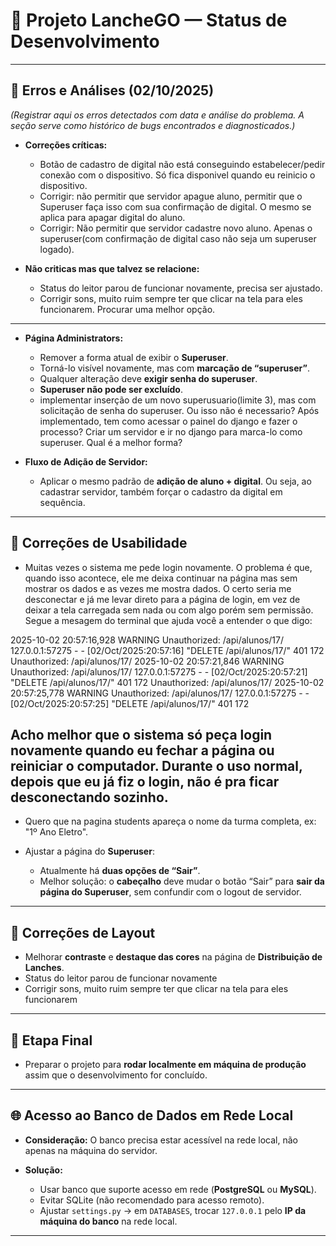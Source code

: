 # 📌 Projeto LancheGO — Status de Desenvolvimento

---

## 🐞 Erros e Análises (02/10/2025)

*(Registrar aqui os erros detectados com data e análise do problema. A seção serve como histórico de bugs encontrados e diagnosticados.)*

* **Correções críticas:**

  * Botão de cadastro de digital não está conseguindo estabelecer/pedir conexão com o dispositivo. Só fica disponivel quando eu reinicio o dispositivo.
  * Corrigir: não permitir que servidor apague aluno, permitir que o Superuser faça isso com sua confirmação de digital. O mesmo se aplica para apagar digital do aluno.
  * Corrigir: Não permitir que servidor cadastre novo aluno. Apenas o superuser(com confirmação de digital caso não seja um superuser logado).

* **Não criticas mas que talvez se relacione:**
  * Status do leitor parou de funcionar novamente, precisa ser ajustado.
  * Corrigir sons, muito ruim sempre ter que clicar na tela para eles funcionarem. Procurar uma melhor opção.

---

* **Página Administrators:**

  * Remover a forma atual de exibir o **Superuser**.
  * Torná-lo visível novamente, mas com **marcação de “superuser”**.
  * Qualquer alteração deve **exigir senha do superuser**.
  * **Superuser não pode ser excluído**.
  * implementar inserção de um novo superusuario(limite 3), mas com solicitação de senha do superuser. Ou isso não é necessario? Após implementado, tem como acessar o painel do django e fazer o processo? Criar um servidor e ir no django para marca-lo como superuser. Qual é a melhor forma?

* **Fluxo de Adição de Servidor:**

  * Aplicar o mesmo padrão de **adição de aluno + digital**. Ou seja, ao cadastrar servidor, também forçar o cadastro da digital em sequência.

---

## 🎨 Correções de Usabilidade

* Muitas vezes o sistema me pede login novamente. O problema é que, quando isso acontece, ele me deixa continuar na página mas sem mostrar os dados e as vezes me mostra dados. O certo seria me desconectar e já me levar direto para a página de login, em vez de deixar a tela carregada sem nada ou com algo porém sem permissão. Segue a mesagem do terminal que ajuda você a entender o que digo:

2025-10-02 20:57:16,928 WARNING  Unauthorized: /api/alunos/17/
127.0.0.1:57275 - - [02/Oct/2025:20:57:16] "DELETE /api/alunos/17/" 401 172
Unauthorized: /api/alunos/17/
2025-10-02 20:57:21,846 WARNING  Unauthorized: /api/alunos/17/
127.0.0.1:57275 - - [02/Oct/2025:20:57:21] "DELETE /api/alunos/17/" 401 172
Unauthorized: /api/alunos/17/
2025-10-02 20:57:25,778 WARNING  Unauthorized: /api/alunos/17/
127.0.0.1:57275 - - [02/Oct/2025:20:57:25] "DELETE /api/alunos/17/" 401 172

 
Acho melhor que o sistema só peça login novamente quando eu fechar a página ou reiniciar o computador. Durante o uso normal, depois que eu já fiz o login, não é pra ficar desconectando sozinho.
-----


* Quero que na pagina students apareça o nome da turma completa, ex: "1º Ano Eletro".

* Ajustar a página do **Superuser**:

  * Atualmente há **duas opções de “Sair”**.
  * Melhor solução: o **cabeçalho** deve mudar o botão “Sair” para **sair da página do Superuser**, sem confundir com o logout de servidor.


---

## 🎨 Correções de Layout

* Melhorar **contraste** e **destaque das cores** na página de **Distribuição de Lanches**.
* Status do leitor parou de funcionar novamente
* Corrigir sons, muito ruim sempre ter que clicar na tela para eles funcionarem

---

## 🚀 Etapa Final

* Preparar o projeto para **rodar localmente em máquina de produção** assim que o desenvolvimento for concluído.

---

## 🌐 Acesso ao Banco de Dados em Rede Local

* **Consideração:** O banco precisa estar acessível na rede local, não apenas na máquina do servidor.
* **Solução:**

  * Usar banco que suporte acesso em rede (**PostgreSQL** ou **MySQL**).
  * Evitar SQLite (não recomendado para acesso remoto).
  * Ajustar `settings.py` → em `DATABASES`, trocar `127.0.0.1` pelo **IP da máquina do banco** na rede local.

---

